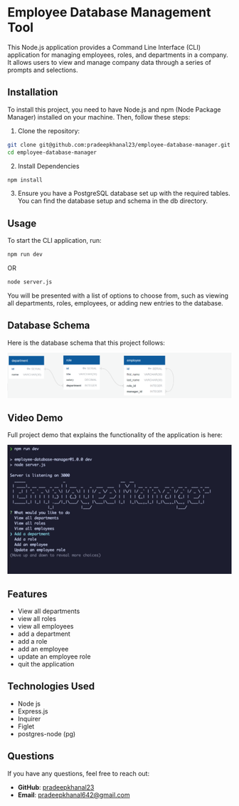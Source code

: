 # Employee Database Management Tool

This Node.js application provides a Command Line Interface (CLI) application for managing employees, roles, and departments in a company. It allows users to view and manage company data through a series of prompts and selections.

## Installation

To install this project, you need to have Node.js and npm (Node Package Manager) installed on your machine. Then, follow these steps:

1. Clone the repository:

```sh
git clone git@github.com:pradeepkhanal23/employee-database-manager.git
cd employee-database-manager
```

2. Install Dependencies

```sh
npm install
```

3. Ensure you have a PostgreSQL database set up with the required tables. You can find the database setup and schema in the db directory.

## Usage

To start the CLI application, run:

```sh
npm run dev
```

OR

```sh
node server.js
```

You will be presented with a list of options to choose from, such as viewing all departments, roles, employees, or adding new entries to the database.

## Database Schema

Here is the database schema that this project follows:

![Schema Image](./assets/schema-diagram.png)

## Video Demo

Full project demo that explains the functionality of the application is here:

[![Project Demo Video](./assets/employee-database.png)](https://www.youtube.com/watch?v=TyvEd4A6Cvg&ab_channel=PradeepKhanal)

## Features

- View all departments
- view all roles
- view all employees
- add a department
- add a role
- add an employee
- update an employee role
- quit the application

## Technologies Used

- Node js
- Express.js
- Inquirer
- Figlet
- postgres-node (pg)

## Questions

If you have any questions, feel free to reach out:

- **GitHub**: [pradeepkhanal23](https://github.com/pradeepkhanal23)
- **Email**: [pradeepkhanal642@gmail.com](mailto:pradeepkhanal642@gmail.com)
